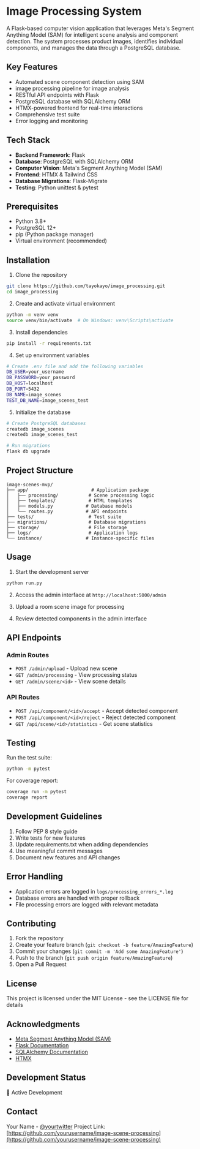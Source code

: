 # Image Processing System

A Flask-based computer vision application that leverages Meta's Segment Anything Model (SAM) for intelligent scene analysis and component detection. The system processes product images, identifies individual components, and manages the data through a PostgreSQL database.

## Key Features
- Automated scene component detection using SAM
- image processing pipeline for image analysis
- RESTful API endpoints with Flask
- PostgreSQL database with SQLAlchemy ORM
- HTMX-powered frontend for real-time interactions
- Comprehensive test suite
- Error logging and monitoring

## Tech Stack
- **Backend Framework**: Flask
- **Database**: PostgreSQL with SQLAlchemy ORM
- **Computer Vision**: Meta's Segment Anything Model (SAM)
- **Frontend**: HTMX & Tailwind CSS
- **Database Migrations**: Flask-Migrate
- **Testing**: Python unittest & pytest

## Prerequisites
- Python 3.8+
- PostgreSQL 12+
- pip (Python package manager)
- Virtual environment (recommended)

## Installation

1. Clone the repository
```bash
git clone https://github.com/tayokayo/image_processing.git
cd image_processing
```

2. Create and activate virtual environment
```bash
python -m venv venv
source venv/bin/activate  # On Windows: venv\Scripts\activate
```

3. Install dependencies
```bash
pip install -r requirements.txt
```

4. Set up environment variables
```bash
# Create .env file and add the following variables
DB_USER=your_username
DB_PASSWORD=your_password
DB_HOST=localhost
DB_PORT=5432
DB_NAME=image_scenes
TEST_DB_NAME=image_scenes_test
```

5. Initialize the database
```bash
# Create PostgreSQL databases
createdb image_scenes
createdb image_scenes_test

# Run migrations
flask db upgrade
```

## Project Structure
```
image-scenes-mvp/
├── app/                       # Application package
│   ├── processing/           # Scene processing logic
│   ├── templates/            # HTML templates
│   ├── models.py            # Database models
│   └── routes.py            # API endpoints
├── tests/                    # Test suite
├── migrations/               # Database migrations
├── storage/                  # File storage
├── logs/                     # Application logs
└── instance/                # Instance-specific files
```

## Usage

1. Start the development server
```bash
python run.py
```

2. Access the admin interface at `http://localhost:5000/admin`

3. Upload a room scene image for processing

4. Review detected components in the admin interface

## API Endpoints

### Admin Routes
- `POST /admin/upload` - Upload new scene
- `GET /admin/processing` - View processing status
- `GET /admin/scene/<id>` - View scene details

### API Routes
- `POST /api/component/<id>/accept` - Accept detected component
- `POST /api/component/<id>/reject` - Reject detected component
- `GET /api/scene/<id>/statistics` - Get scene statistics

## Testing

Run the test suite:
```bash
python -m pytest
```

For coverage report:
```bash
coverage run -m pytest
coverage report
```

## Development Guidelines

1. Follow PEP 8 style guide
2. Write tests for new features
3. Update requirements.txt when adding dependencies
4. Use meaningful commit messages
5. Document new features and API changes

## Error Handling

- Application errors are logged in `logs/processing_errors_*.log`
- Database errors are handled with proper rollback
- File processing errors are logged with relevant metadata

## Contributing

1. Fork the repository
2. Create your feature branch (`git checkout -b feature/AmazingFeature`)
3. Commit your changes (`git commit -m 'Add some AmazingFeature'`)
4. Push to the branch (`git push origin feature/AmazingFeature`)
5. Open a Pull Request

## License

This project is licensed under the MIT License - see the LICENSE file for details

## Acknowledgments

- [Meta Segment Anything Model (SAM)](https://segment-anything.com/)
- [Flask Documentation](https://flask.palletsprojects.com/)
- [SQLAlchemy Documentation](https://docs.sqlalchemy.org/)
- [HTMX](https://htmx.org/)

## Development Status
🚧 Active Development

## Contact

Your Name - [@yourtwitter](https://twitter.com/yourtwitter)
Project Link: [https://github.com/yourusername/image-scene-processing](https://github.com/yourusername/image-scene-processing)
